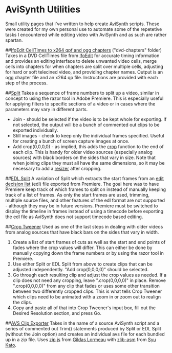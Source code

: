 # AviSynth Utilities
Small utility pages that I've written to help create [AviSynth](http://avisynth.nl/) scripts. These were created for my own personal use to automate some of the repetetive tasks I encountered while editing video with AviSynth and as such are rather spartan.

##[IfoEdit CellTimes to x264 qpf and ogg chapters](https://csouthwick.github.io/AviSynth-Utilities/dvd-chapters/) ("dvd-chapters" folder)
Takes in a DVD CellTimes file from [IfoEdit](http://www.ifoedit.com/) for accurate timing information and provides an editing interface to delete unwanted video cells, merge cells into chapters for when chapters are split over multiple cells, adjusting for hard or soft telecined video, and providing chapter names. Output is an ogg chapter file and an x264 qp file. Instructions are provided with each step of the process.

##[Split](https://csouthwick.github.io/AviSynth-Utilities/split/)
Takes a sequence of frame numbers to split up a video, similar in concept to using the razor tool in Adobe Premiere. This is especially useful for applying filters to specific sections of a video or in cases where the parameters may vary in different parts.

 * Join - should be selected if the video is to be kept whole for exporting. If not selected, the output will be a bunch of commented out clips to be exported individually.
 * Still images  - check to keep only the individual frames specified. Useful for creating a bunch of screen capture images at once.
 * Add crop(0,0,0,0) - as implied, this adds the [crop](http://avisynth.nl/index.php/Crop) function to the end of each clip. This is handy for older video sources (especially analog sources) with black borders on the sides that vary in size. Note that when joining clips they must all have the same dimensions, so it may be necessary to add a [resizer](http://avisynth.nl/index.php/Resize) after cropping.

##[EDL Split](https://csouthwick.github.io/AviSynth-Utilities/edl-split/)
A variation of Split which extracts the start frames from an [edit decision list](https://en.wikipedia.org/wiki/Edit_decision_list) (edl) file exported from Premiere. The goal here was to have Premiere keep track of which frames to split on instead of manually keeping track of a list of frames. As only the start frames are used, trimming, multiple source files, and other features of the edl format are not supported - although they may be in future versions. Premiere must be switched to display the timeline in frames instead of using a timecode before exporting the edl file as AviSynth does not support timecode based editing.

##[Crop Tweener](https://csouthwick.github.io/AviSynth-Utilities/crop-tweener/)
Used as one of the last steps in dealing with older videos from analog sources that have black bars on the sides that vary in width.

1. Create a list of start frames of cuts as well as the start and end points of fades where the crop values will differ. This can either be done by manually copying down the frame numbers or by using the razor tool in Premiere.
2. Use either Split or EDL Split from above to create clips that can be adjusted independently. "Add crop(0,0,0,0)" should be selected.
3. Go through each resulting clip and adjust the crop values as needed. If a clip does not need any cropping, leave ".crop(0,0,0,0)" in place. Remove ".crop(0,0,0,0)" from any clip that fades or uses some other transition between two differently cropped clips. This is what tells Crop Tweener which clips need to be animated with a zoom in or zoom out to realign the clips.
4. Copy and paste all of that into Crop Tweener's input box, fill out the Desired Resolution section, and press Go.

##[AVS Clip Exporter](https://csouthwick.github.io/AviSynth-Utilities/avs-clip-exporter/)
Takes in the name of a source AviSynth script and a series of commented out Trim() statements produced by Split or EDL Split (without the Join option) and creates an individual avs file for each bundled up in a zip file. Uses [zip.js](http://gildas-lormeau.github.io/zip.js/) from [Gildas Lormeau](https://github.com/gildas-lormeau) with [zlib-asm](https://github.com/ukyo/zlib-asm) from [Syu Kato](https://github.com/ukyo).
